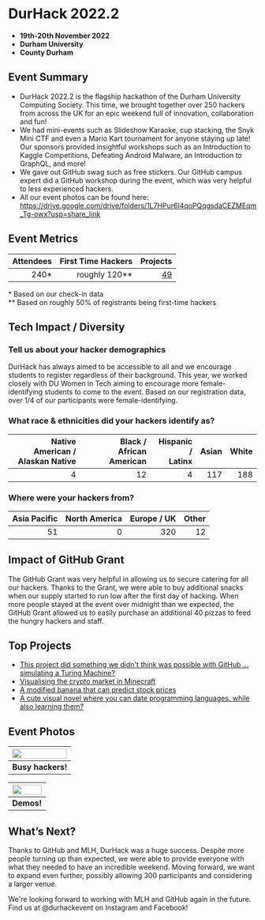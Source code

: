 
# DurHack 2022.2
 - **19th-20th November 2022** 
 - **Durham University**
 - **County Durham**  

## Event Summary

- DurHack 2022.2 is the flagship hackathon of the Durham University Computing Society. This time, we brought together over 250 hackers from across the UK for an epic weekend full of innovation, collaboration and fun!<br> 
- We had mini-events such as Slideshow Karaoke, cup stacking, the Snyk Mini CTF and even a Mario Kart tournament for anyone staying up late! Our sponsors provided insightful workshops such as an Introduction to Kaggle Competitions, Defeating Android Malware, an Introduction to GraphQL, and more! <br>
- We gave out GitHub swag such as free stickers. Our GitHub campus expert did a GitHub workshop during the event, which was very helpful to less experienced hackers. <br> 
- All our event photos can be found here: https://drive.google.com/drive/folders/1L7HPur6l4qoPQqgsdaCEZMEqm_Tg-owx?usp=share_link <br>

## Event Metrics 

| Attendees |First Time Hackers| Projects|
|---------------:|--------------:|------------:|
|240*|roughly 120**|[49](https://durhack-2022-2.devpost.com/)| 

\* Based on our check-in data </br>
\** Based on roughly 50% of registrants being first-time hackers

## Tech Impact / Diversity 

### Tell us about your hacker demographics
DurHack has always aimed to be accessible to all and we encourage students to register regardless of their background. This year, we worked closely with DU Women in Tech aiming to encourage more female-identifying students to come to the event. Based on our registration data, over 1/4 of our participants were female-identifying.

### What race & ethnicities did your hackers identify as?
| Native American / <br> Alaskan Native | Black / <br> African American | Hispanic / <br> Latinx | Asian | White |
|---------------:|--------------:|------------:|---------:|--------:|
|4|12|4|117|188|


### Where were your hackers from?
| Asia Pacific | North America | Europe / UK | Other |
|---------------:|--------------:|------------:|---------:|
|51|0|320|12|

## Impact of GitHub Grant
The GitHub Grant was very helpful in allowing us to secure catering for all our hackers. Thanks to the Grant, we were able to buy additional snacks when our supply started to run low after the first day of hacking. When more people stayed at the event over midnight than we expected, the GitHub Grant allowed us to easily purchase an additional 40 pizzas to feed the hungry hackers and staff.

## Top Projects

- [This project did something we didn't think was possible with GitHub ... simulating a Turing Machine?](https://devpost.com/software/turing-machine-using-actions)
- [Visualising the crypto market in Minecraft](https://devpost.com/software/cryptocraft)
- [A modified banana that can predict stock prices](https://devpost.com/software/fortune-fruits)
- [A cute visual novel where you can date programming languages, while also learning them?](https://devpost.com/software/overdosed-on-caffine-awuiduwtplah)

## Event Photos

| <img src="https://raw.githubusercontent.com/MLH/GitHub-Education-Hackathon-Grant-Fund-2022/main/Hackathons_2022/images/durhack_busy_hackers.jpg" width="100%" height="auto"> |
|:--:|
| <b> Busy hackers! </b>|

| <img src="https://raw.githubusercontent.com/MLH/GitHub-Education-Hackathon-Grant-Fund-2022/main/Hackathons_2022/images/durhack_demos.jpg" width="100%" height="auto"> |
|:--:|
| <b> Demos! </b>|

## What’s Next?
Thanks to GitHub and MLH, DurHack was a huge success. Despite more people turning up than expected, we were able to provide everyone with what they needed to have an incredible weekend. Moving forward, we want to expand even further, possibly allowing 300 participants and considering a larger venue.

We're looking forward to working with MLH and GitHub again in the future. Find us at @durhackevent on Instagram and Facebook!
